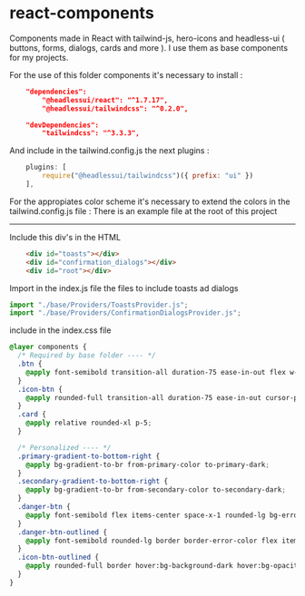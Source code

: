 # react-components

Components made in React with tailwind-js, hero-icons and headless-ui ( buttons, forms, dialogs, cards and more ). I use them as base components for my projects.

For the use of this folder components it's necessary to install :

```json
    "dependencies":
        "@headlessui/react": "^1.7.17",
        "@headlessui/tailwindcss": "^0.2.0",

    "devDependencies":
        "tailwindcss": "^3.3.3",

```

And include in the tailwind.config.js the next plugins :

```js
    plugins: [
        require("@headlessui/tailwindcss")({ prefix: "ui" })
    ],

```

For the appropiates color scheme it's necessary to extend the colors in the tailwind.config.js file : 
There is an example file at the root of this project

----------------------

Include this div's in the HTML
```html
	<div id="toasts"></div>
	<div id="confirmation_dialogs"></div>
	<div id="root"></div>
```
Import in the index.js file the files to include toasts ad dialogs
```js
import "./base/Providers/ToastsProvider.js";
import "./base/Providers/ConfirmationDialogsProvider.js";

```

include in the index.css file

```css
@layer components {
  /* Required by base folder ---- */
  .btn {
    @apply font-semibold transition-all duration-75 ease-in-out flex w-fit items-center space-x-2 rounded-lg cursor-pointer focus:ring-0 px-6 py-2 disabled:pointer-events-none disabled:opacity-70;
  }
  .icon-btn {
    @apply rounded-full transition-all duration-75 ease-in-out cursor-pointer focus:ring-0 p-2 disabled:pointer-events-none disabled:opacity-70;
  }
  .card {
    @apply relative rounded-xl p-5;
  }

  /* Personalized ---- */
  .primary-gradient-to-bottom-right {
    @apply bg-gradient-to-br from-primary-color to-primary-dark;
  }
  .secondary-gradient-to-bottom-right {
    @apply bg-gradient-to-br from-secondary-color to-secondary-dark;
  }
  .danger-btn {
    @apply font-semibold flex items-center space-x-1 rounded-lg bg-error-color text-error-on py-2 dark:bg-error-light dark:text-error-dark cursor-pointer focus:ring-0 px-6;
  }
  .danger-btn-outlined {
    @apply font-semibold rounded-lg border border-error-color flex items-center space-x-1 bg-transparent hover:bg-error-color hover:bg-opacity-20 py-2 text-current cursor-pointer focus:ring-0 px-6;
  }
  .icon-btn-outlined {
    @apply rounded-full border hover:bg-background-dark hover:bg-opacity-20 p-2 cursor-pointer focus:ring-0;
  }
}
```
